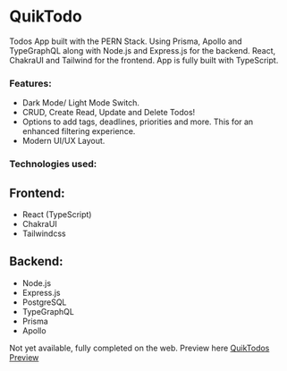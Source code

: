 # QuikTodo
Todos App built with the PERN Stack. Using Prisma, Apollo and TypeGraphQL along with Node.js and Express.js for the backend. React, ChakraUI and Tailwind for the frontend. App is fully built with TypeScript.  

### Features:
* Dark Mode/ Light Mode Switch.
* CRUD, Create Read, Update and Delete Todos!
* Options to add tags, deadlines, priorities and more. This for an enhanced filtering experience.
* Modern UI/UX Layout. 

### Technologies used:

## Frontend:
* React (TypeScript)
* ChakraUI
* Tailwindcss

## Backend:
* Node.js
* Express.js
* PostgreSQL
* TypeGraphQL
* Prisma
* Apollo

Not yet available, fully completed on the web. Preview here [QuikTodos Preview](https://quiktodos.web.app)
